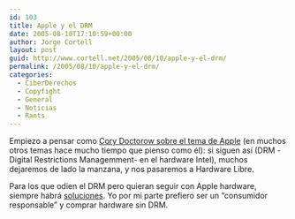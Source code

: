 ```yaml
---
id: 103
title: Apple y el DRM
date: 2005-08-10T17:10:59+00:00
author: Jorge Cortell
layout: post
guid: http://www.cortell.net/2005/08/10/apple-y-el-drm/
permalink: /2005/08/10/apple-y-el-drm/
categories:
  - CiberDerechos
  - Copyfight
  - General
  - Noticias
  - Rants
---
```

Empiezo a pensar como [Cory Doctorow sobre el tema de Apple](http://www.boingboing.net/2005/07/31/apple_to_add_trusted.html) (en muchos otros temas hace mucho tiempo que pienso como él): si siguen así­ (DRM -Digital Restrictions Managemment- en el hardware Intel), muchos dejaremos de lado la manzana, y nos pasaremos a Hardware Libre.
  
Para los que odien el DRM pero quieran seguir con Apple hardware, siempre habrá [soluciones](http://www.hardmac.com/niouzcontenu.php?date=2005-08-10#4352). Yo por mi parte prefiero ser un &#8220;consumidor responsable&#8221; y comprar hardware sin DRM.
